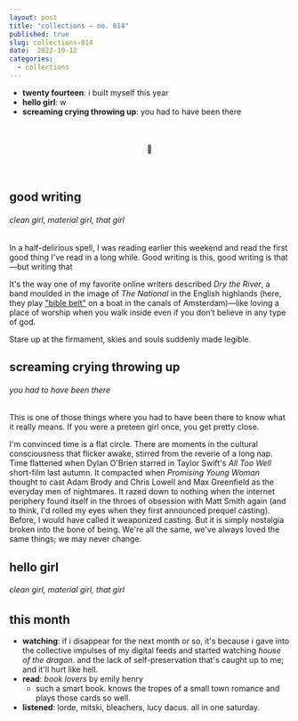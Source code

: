 ```yaml
---
layout: post
title: "collections — no. 014"
published: true
slug: collections-014
date:  2022-10-12
categories:
  - collections
---
```



- **twenty fourteen**: i built myself this year
- **hello girl**: w 
- **screaming crying throwing up**: you had to have been there

<br />

<h4 style="text-align:center">💌</h4>

<!--more-->

<br />

## good writing
###### clean girl, material girl, *that* girl 
In a half-delirious spell, I was reading earlier this weekend and read the first good thing I've read in a long while. Good writing is this, good writing is that—but writing that 

It's the way one of my favorite online writers described *Dry the River*, a band moulded in the image of *The National* in the English highlands (here, they play ["bible belt"](https://www.youtube.com/watch?v=xbsMVyLQ35I&t=194s) on a boat in the canals of Amsterdam)—like loving a place of worship when you walk inside even if you don’t believe in any type of god. 

Stare up at the firmament, skies and souls suddenly made legible. 


## screaming crying throwing up
###### you had to have been there
This is one of those things where you had to have been there to know what it really means. If you were a preteen girl once, you get pretty close. 

I'm convinced time is a flat circle. There are moments in the cultural consciousness that flicker awake, stirred from the reverie of a long nap. Time flattened when Dylan O'Brien starred in Taylor Swift's *All Too Well* short-film last autumn. It compacted when *Promising Young Woman* thought to cast Adam Brody and Chris Lowell and Max Greenfield as the everyday men of nightmares. It razed down to nothing when the internet periphery found itself in the throes of obsession with Matt Smith again (and to think, I'd rolled my eyes when they first announced prequel casting). Before, I would have called it weaponized casting. But it is simply nostalgia broken into the bone of being. We're all the same, we've always loved the same things; we may never change.


  

## hello girl
###### clean girl, material girl, *that* girl 





## this month

- **watching**: if i disappear for the next month or so, it's because i gave into the collective impulses of my digital feeds and started watching *house of the dragon*. and the lack of self-preservation that's caught up to me; and it'll hurt like hell. 
- **read**: *book lovers* by emily henry
	- such a smart book. knows the tropes of a small town romance and plays those cards so well. 
- **listened**: lorde, mitski, bleachers, lucy dacus. all in one saturday.